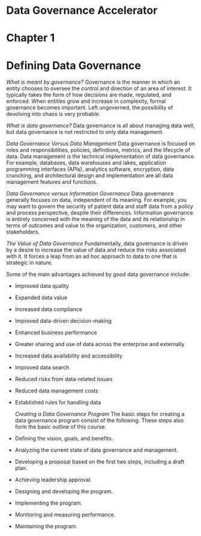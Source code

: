 # Data Governance Accelerator 

# Chapter 1
# Defining Data Governance

*What is meant by governance?*
Governance is the manner in which an entity chooses to oversee the control and direction of an area of interest. It typically takes the form of how decisions are made, regulated, and enforced. When entities grow and increase in complexity, formal governance becomes important. Left ungoverned, the possibility of devolving into chaos is very probable. 

*What is data governance?*
Data governance is all about managing data well, but data governance is not restricted to only data management.

*Data Governance Versus Data Management*
Data governance is focused on roles and responsibilities, policies, definitions, metrics, and the lifecycle of data. Data management is the technical implementation of data governance. For example, databases, data warehouses and lakes, application programming interfaces (APIs), analytics software, encryption, data crunching, and architectural design and implementation are all data management features and functions.

*Data Governance versus Information Governance*
 Data governance generally focuses on data, independent of its meaning. For example, you may want to govern the security of patient data and staff data from a policy and process perspective, despite their differences. Information governance is entirely concerned with the meaning of the data and its relationship in terms of outcomes and value to the organization, customers, and other stakeholders.

 *The Value of Data Governance*
Fundamentally, data governance is driven by a desire to increase the value of data and reduce the risks associated with it. It forces a leap from an ad hoc approach to data to one that is strategic in nature.

Some of the main advantages achieved by good data governance include:

- Improved data quality
- Expanded data value
- Increased data compliance
- Improved data-driven decision-making
- Enhanced business performance
- Greater sharing and use of data across the enterprise and externally
- Increased data availability and accessibility
- Improved data search
- Reduced risks from data-related issues
- Reduced data management costs
- Established rules for handling data

  *Creating a Data Governance Program*
The basic steps for creating a data governance program consist of the following. These steps also form the basic outline of this course.

- Defining the vision, goals, and benefits.
- Analyzing the current state of data governance and management.
- Developing a proposal based on the first two steps, including a draft plan.
- Achieving leadership approval.
- Designing and developing the program.
- Implementing the program.
- Monitoring and measuring performance.
- Maintaining the program.
